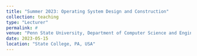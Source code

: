 ```yaml
---
title: "Summer 2023: Operating System Design and Construction"
collection: teaching
type: "Lecturer"
permalink: #
venue: "Penn State University, Department of Computer Science and Engineering"
date: 2023-05-15
location: "State College, PA, USA"
---
```

